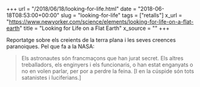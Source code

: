 +++
url = "/2018/06/18/looking-for-life.html"
date = "2018-06-18T08:53:00+00:00"
slug = "looking-for-life"
tags = ["retalls"]
x_url = "https://www.newyorker.com/science/elements/looking-for-life-on-a-flat-earth"
title = "Looking for Life on a Flat Earth"
x_source = ""
+++


Reportatge sobre els creients de la terra plana i les seves creences paranoiques. Pel que fa a la NASA:

> Els astronautes són francmaçons que han jurat secret. Els altres treballadors, els enginyers i els funcionaris, o han estat enganyats o no en volen parlar, per por a perdre la feina. [I en la cúspide són tots satanistes i luciferians.]
